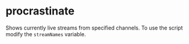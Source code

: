 # procrastinate

Shows currently live streams from specified channels. To use the script modify
the `streamNames` variable.
